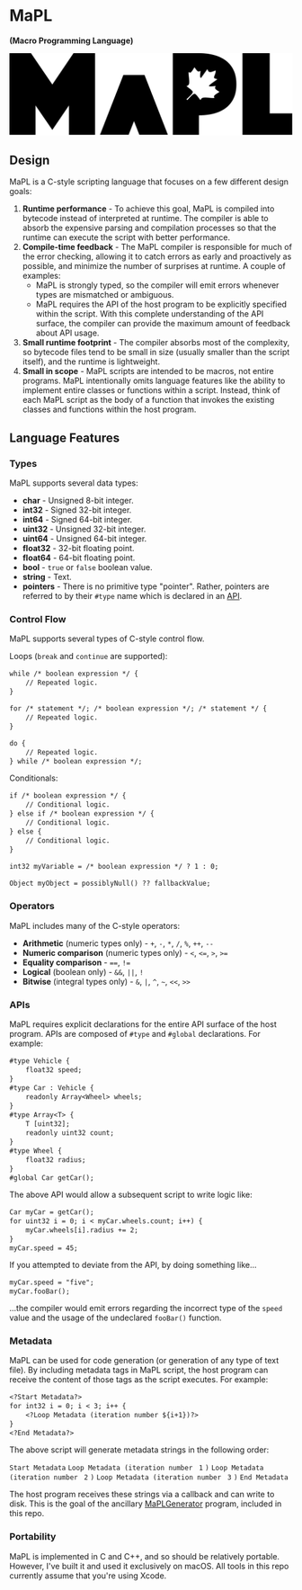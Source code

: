 # MaPL
**(Macro Programming Language)**

![Logo](./MaPL.svg)

## Design
MaPL is a C-style scripting language that focuses on a few different design goals:

1. **Runtime performance** - To achieve this goal, MaPL is compiled into bytecode instead of interpreted at runtime. The compiler is able to absorb the expensive parsing and compilation processes so that the runtime can execute the script with better performance.
1. **Compile-time feedback** - The MaPL compiler is responsible for much of the error checking, allowing it to catch errors as early and proactively as possible, and minimize the number of surprises at runtime. A couple of examples:
    * MaPL is strongly typed, so the compiler will emit errors whenever types are mismatched or ambiguous.
    * MaPL requires the API of the host program to be explicitly specified within the script. With this complete understanding of the API surface, the compiler can provide the maximum amount of feedback about API usage.
1. **Small runtime footprint** - The compiler absorbs most of the complexity, so bytecode files tend to be small in size (usually smaller than the script itself), and the runtime is lightweight.
1. **Small in scope** - MaPL scripts are intended to be macros, not entire programs. MaPL intentionally omits language features like the ability to implement entire classes or functions within a script. Instead, think of each MaPL script as the body of a function that invokes the existing classes and functions within the host program.

## Language Features

### Types
MaPL supports several data types:

* **char** - Unsigned 8-bit integer.
* **int32** - Signed 32-bit integer.
* **int64** - Signed 64-bit integer.
* **uint32** - Unsigned 32-bit integer.
* **uint64** - Unsigned 64-bit integer.
* **float32** - 32-bit floating point.
* **float64** - 64-bit floating point.
* **bool** - `true` or `false` boolean value.
* **string** - Text.
* **pointers** - There is no primitive type "pointer". Rather, pointers are referred to by their `#type` name which is declared in an [API](#APIs).

### Control Flow
MaPL supports several types of C-style control flow.

Loops (`break` and `continue` are supported):

```
while /* boolean expression */ {
    // Repeated logic.
}
```
```
for /* statement */; /* boolean expression */; /* statement */ {
    // Repeated logic.
}
```
```
do {
    // Repeated logic.
} while /* boolean expression */;
```

Conditionals:
```
if /* boolean expression */ {
    // Conditional logic.
} else if /* boolean expression */ {
    // Conditional logic.
} else {
    // Conditional logic.
}
```
```
int32 myVariable = /* boolean expression */ ? 1 : 0;
```
```
Object myObject = possiblyNull() ?? fallbackValue;
```
### Operators
MaPL includes many of the C-style operators:

* **Arithmetic** (numeric types only) - `+`, `-`, `*`, `/`, `%`, `++`, `--`
* **Numeric comparison** (numeric types only) - `<`, `<=`, `>`, `>=`
* **Equality comparison** - `==`, `!=`
* **Logical** (boolean only) - `&&`, `||`, `!`
* **Bitwise** (integral types only) - `&`, `|`, `^`, `~`, `<<`, `>>`

### APIs
MaPL requires explicit declarations for the entire API surface of the host program. APIs are composed of `#type` and `#global` declarations. For example:
```
#type Vehicle {
    float32 speed;
}
#type Car : Vehicle {
    readonly Array<Wheel> wheels;
}
#type Array<T> {
    T [uint32];
    readonly uint32 count;
}
#type Wheel {
    float32 radius;
}
#global Car getCar();
```
The above API would allow a subsequent script to write logic like:
```
Car myCar = getCar();
for uint32 i = 0; i < myCar.wheels.count; i++) {
    myCar.wheels[i].radius += 2;
}
myCar.speed = 45;
```
If you attempted to deviate from the API, by doing something like...
```
myCar.speed = "five";
myCar.fooBar();
```
...the compiler would emit errors regarding the incorrect type of the `speed` value and the usage of the undeclared `fooBar()` function.

### Metadata
MaPL can be used for code generation (or generation of any type of text file). By including metadata tags in MaPL script, the host program can receive the content of those tags as the script executes. For example:
```
<?Start Metadata?>
for int32 i = 0; i < 3; i++ {
    <?Loop Metadata (iteration number ${i+1})?>
}
<?End Metadata?>
```
The above script will generate metadata strings in the following order:

`Start Metadata` `Loop Metadata (iteration number ` `1` `)` `Loop Metadata (iteration number ` `2` `)` `Loop Metadata (iteration number ` `3` `)` `End Metadata`


The host program receives these strings via a callback and can write to disk. This is the goal of the ancillary [MaPLGenerator](./Generator) program, included in this repo.

### Portability

MaPL is implemented in C and C++, and so should be relatively portable. However, I've built it and used it exclusively on macOS. All tools in this repo currently assume that you're using Xcode.
